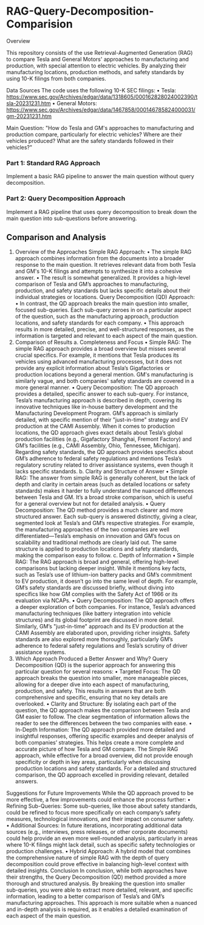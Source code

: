 # RAG-Query-Decomposition-Comparision

Overview

This repository consists of the use Retrieval-Augmented Generation (RAG) to compare Tesla and General Motors' approaches to manufacturing and production, with special attention to electric vehicles. By analyzing their manufacturing locations, production methods, and safety standards by using 10-K filings from both companies.

Data Sources
The code uses the following 10-K SEC filings:
•	Tesla: https://www.sec.gov/Archives/edgar/data/1318605/000162828024002390/tsla-20231231.htm
•	General Motors: https://www.sec.gov/Archives/edgar/data/1467858/000146785824000031/gm-20231231.htm

Main Question: "How do Tesla and GM's approaches to manufacturing and production compare, particularly for electric vehicles? Where are their vehicles produced? What are the safety standards followed in their vehicles?"

### Part 1: Standard RAG Approach
Implement a basic RAG pipeline to answer the main question without query decomposition.

### Part 2: Query Decomposition Approach
Implement a RAG pipeline that uses query decomposition to break down the main question into sub-questions before answering. 

## Comparison and Analysis

1. Overview of the Approaches
Simple RAG Approach:
•	The simple RAG approach combines information from the documents into a broader response to the main question. It retrieves relevant data from both Tesla and GM's 10-K filings and attempts to synthesize it into a cohesive answer.
•	The result is somewhat generalized. It provides a high-level comparison of Tesla and GM’s approaches to manufacturing, production, and safety standards but lacks specific details about their individual strategies or locations.
Query Decomposition (QD) Approach:
•	In contrast, the QD approach breaks the main question into smaller, focused sub-queries. Each sub-query zeroes in on a particular aspect of the question, such as the manufacturing approach, production locations, and safety standards for each company.
•	This approach results in more detailed, precise, and well-structured responses, as the information is targeted and relevant to each aspect of the main question.
2. Comparison of Results
a. Completeness and Focus
•	Simple RAG:
The simple RAG approach provides a broad overview but misses several crucial specifics. For example, it mentions that Tesla produces its vehicles using advanced manufacturing processes, but it does not provide any explicit information about Tesla’s Gigafactories or production locations beyond a general mention. GM's manufacturing is similarly vague, and both companies' safety standards are covered in a more general manner.
•	Query Decomposition:
The QD approach provides a detailed, specific answer to each sub-query. For instance, Tesla’s manufacturing approach is described in depth, covering its innovative techniques like in-house battery development and the Manufacturing Development Program. GM’s approach is similarly detailed, with specific mention of their "just-in-time" strategy and EV production at the CAMI Assembly. When it comes to production locations, the QD approach gives exact details about Tesla’s global production facilities (e.g., Gigafactory Shanghai, Fremont Factory) and GM’s facilities (e.g., CAMI Assembly, Ohio, Tennessee, Michigan). Regarding safety standards, the QD approach provides specifics about GM’s adherence to federal safety regulations and mentions Tesla’s regulatory scrutiny related to driver assistance systems, even though it lacks specific standards.
b. Clarity and Structure of Answer
•	Simple RAG:
The answer from simple RAG is generally coherent, but the lack of depth and clarity in certain areas (such as detailed locations or safety standards) makes it harder to fully understand the nuanced differences between Tesla and GM. It’s a broad stroke comparison, which is useful for a general overview but not for detailed analysis.
•	Query Decomposition:
The QD method provides a much clearer and more structured answer. Each sub-query is answered distinctly, giving a clear, segmented look at Tesla’s and GM’s respective strategies. For example, the manufacturing approaches of the two companies are well differentiated—Tesla’s emphasis on innovation and GM’s focus on scalability and traditional methods are clearly laid out. The same structure is applied to production locations and safety standards, making the comparison easy to follow.
c. Depth of Information
•	Simple RAG:
The RAG approach is broad and general, offering high-level comparisons but lacking deeper insight. While it mentions key facts, such as Tesla’s use of lithium-ion battery packs and GM’s commitment to EV production, it doesn’t go into the same level of depth. For example, GM’s safety standards are discussed briefly, without diving into specifics like how GM complies with the Safety Act of 1966 or its evaluation via NCAPs.
•	Query Decomposition:
The QD approach offers a deeper exploration of both companies. For instance, Tesla’s advanced manufacturing techniques (like battery integration into vehicle structures) and its global footprint are discussed in more detail. Similarly, GM’s "just-in-time" approach and its EV production at the CAMI Assembly are elaborated upon, providing richer insights. Safety standards are also explored more thoroughly, particularly GM’s adherence to federal safety regulations and Tesla’s scrutiny of driver assistance systems.
3. Which Approach Produced a Better Answer and Why?
Query Decomposition (QD) is the superior approach for answering this particular question for several reasons:
•	Targeted Focus: The QD approach breaks the question into smaller, more manageable pieces, allowing for a deeper dive into each aspect of manufacturing, production, and safety. This results in answers that are both comprehensive and specific, ensuring that no key details are overlooked.
•	Clarity and Structure: By isolating each part of the question, the QD approach makes the comparison between Tesla and GM easier to follow. The clear segmentation of information allows the reader to see the differences between the two companies with ease.
•	In-Depth Information: The QD approach provided more detailed and insightful responses, offering specific examples and deeper analysis of both companies’ strategies. This helps create a more complete and accurate picture of how Tesla and GM compare.
The Simple RAG approach, while effective for a broad overview, did not provide enough specificity or depth in key areas, particularly when discussing production locations and safety standards. For a detailed and structured comparison, the QD approach excelled in providing relevant, detailed answers.

Suggestions for Future Improvements
While the QD approach proved to be more effective, a few improvements could enhance the process further:
•	Refining Sub-Queries: Some sub-queries, like those about safety standards, could be refined to focus more specifically on each company’s safety measures, technological innovations, and their impact on consumer safety.
•	Additional Sources: In future iterations, incorporating additional data sources (e.g., interviews, press releases, or other corporate documents) could help provide an even more well-rounded analysis, particularly in areas where 10-K filings might lack detail, such as specific safety technologies or production challenges.
•	Hybrid Approach: A hybrid model that combines the comprehensive nature of simple RAG with the depth of query decomposition could prove effective in balancing high-level context with detailed insights.
Conclusion
In conclusion, while both approaches have their strengths, the Query Decomposition (QD) method provided a more thorough and structured analysis. By breaking the question into smaller sub-queries, you were able to extract more detailed, relevant, and specific information, leading to a better comparison of Tesla’s and GM’s manufacturing approaches. This approach is more suitable when a nuanced and in-depth analysis is required, as it enables a detailed examination of each aspect of the main question.
